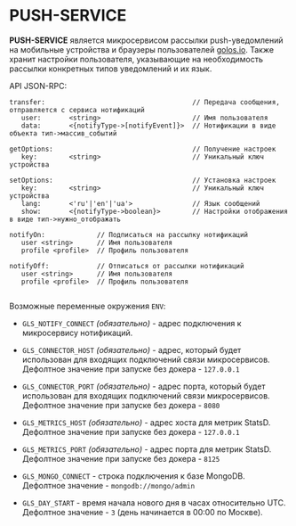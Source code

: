 # PUSH-SERVICE

**PUSH-SERVICE** является микросервисом рассылки push-уведомлений на мобильные устройства и браузеры пользователей [golos.io](https://golos.io).
Также хранит настройки пользователя, указывающие на необходимость рассылки конкретных типов уведомлений и их язык.

API JSON-RPC:

 ```
 transfer:                                     // Передача сообщения, отправляется с сервиса нотификаций
    user:       <string>                       // Имя пользователя
    data:       <{notifyType->[notifyEvent]}>  // Нотификации в виде объекта тип->массив_событий

 getOptions:                                   // Получение настроек
    key:        <string>                       // Уникальный ключ устройства

 setOptions:                                   // Установка настроек
    key:        <string>                       // Уникальный ключ устройства
    lang:       <'ru'|'en'|'ua'>               // Язык сообщений
    show:       <{notifyType->boolean}>        // Настройки отображения в виде тип->нужно_отображать
    
 notifyOn:             // Подписаться на рассылку нотификаций
    user <string>      // Имя пользователя
    profile <profile>  // Профиль пользователя
    
 notifyOff:            // Отписаться от рассылки нотификаций
    user <string>      // Имя пользователя
    profile <profile>  // Профиль пользователя
    
 ```

Возможные переменные окружения `ENV`:

 - `GLS_NOTIFY_CONNECT` *(обязательно)* - адрес подключения к микросервису нотификаций.

 - `GLS_CONNECTOR_HOST` *(обязательно)* - адрес, который будет использован для входящих подключений связи микросервисов.
  Дефолтное значение при запуске без докера - `127.0.0.1`

 - `GLS_CONNECTOR_PORT` *(обязательно)* - адрес порта, который будет использован для входящих подключений связи микросервисов.
  Дефолтное значение при запуске без докера - `8080`

 - `GLS_METRICS_HOST` *(обязательно)* - адрес хоста для метрик StatsD.
  Дефолтное значение при запуске без докера - `127.0.0.1`

 - `GLS_METRICS_PORT` *(обязательно)* - адрес порта для метрик StatsD.
  Дефолтное значение при запуске без докера - `8125`

 - `GLS_MONGO_CONNECT` - строка подключения к базе MongoDB.
  Дефолтное значение - `mongodb://mongo/admin`

 - `GLS_DAY_START` - время начала нового дня в часах относительно UTC.
  Дефолтное значение - `3` (день начинается в 00:00 по Москве).